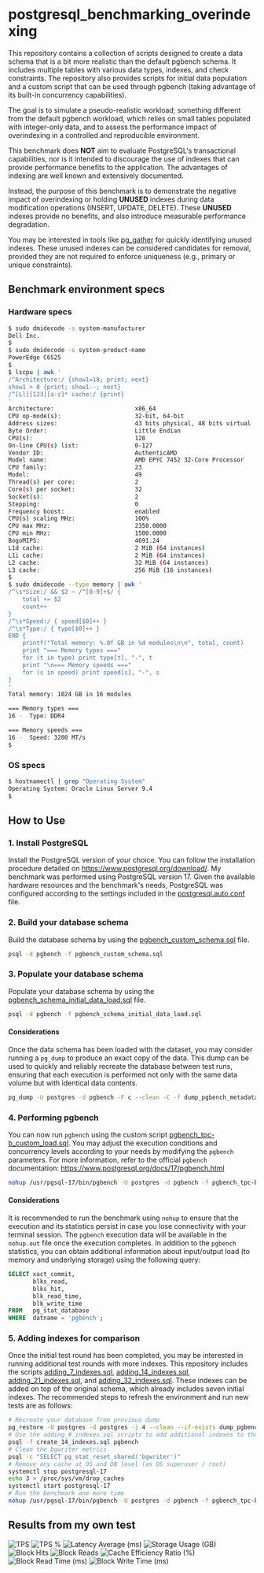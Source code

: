# postgresql_benchmarking_overindexing
This repository contains a collection of scripts designed to create a data schema that is a bit more realistic than the default pgbench schema. It includes multiple tables with various data types, indexes, and check constraints. The repository also provides scripts for initial data population and a custom script that can be used through pgbench (taking advantage of its built-in concurrency capabilities).

The goal is to simulate a pseudo-realistic workload; something different from the default pgbench workload, which relies on small tables populated with integer-only data, and to assess the performance impact of overindexing in a controlled and reproducible environment.

This benchmark does **NOT** aim to evaluate PostgreSQL's transactional capabilities, nor is it intended to discourage the use of indexes that can provide performance benefits to the application. The advantages of indexing are well known and extensively documented.

Instead, the purpose of this benchmark is to demonstrate the negative impact of overindexing or holding **UNUSED** indexes during data modification operations (INSERT, UPDATE, DELETE). These **UNUSED** indexes provide no benefits, and also introduce measurable performance degradation.

You may be interested in tools like [pg_gather](https://github.com/jobinau/pg_gather) for quickly identifying unused indexes. These unused indexes can be considered candidates for removal, provided they are not required to enforce uniqueness (e.g., primary or unique constraints).

## Benchmark environment specs

### Hardware specs
```bash
$ sudo dmidecode -s system-manufacturer
Dell Inc.
$
$ sudo dmidecode -s system-product-name
PowerEdge C6525
$
$ lscpu | awk '
/^Architecture:/ {show1=18; print; next}
show1 > 0 {print; show1--; next}
/^[Ll][123][a-z]* cache:/ {print}
'
Architecture:                       x86_64
CPU op-mode(s):                     32-bit, 64-bit
Address sizes:                      43 bits physical, 48 bits virtual
Byte Order:                         Little Endian
CPU(s):                             128
On-line CPU(s) list:                0-127
Vendor ID:                          AuthenticAMD
Model name:                         AMD EPYC 7452 32-Core Processor
CPU family:                         23
Model:                              49
Thread(s) per core:                 2
Core(s) per socket:                 32
Socket(s):                          2
Stepping:                           0
Frequency boost:                    enabled
CPU(s) scaling MHz:                 100%
CPU max MHz:                        2350.0000
CPU min MHz:                        1500.0000
BogoMIPS:                           4691.24
L1d cache:                          2 MiB (64 instances)
L1i cache:                          2 MiB (64 instances)
L2 cache:                           32 MiB (64 instances)
L3 cache:                           256 MiB (16 instances)
$
$ sudo dmidecode --type memory | awk '
/^\s*Size:/ && $2 ~ /^[0-9]+$/ {
    total += $2
    count++
}
/^\s*Speed:/ { speed[$0]++ }
/^\s*Type:/ { type[$0]++ }
END {
    printf("Total memory: %.0f GB in %d modules\n\n", total, count)
    print "=== Memory types ==="
    for (t in type) print type[t], "-", t
    print "\n=== Memory speeds ==="
    for (s in speed) print speed[s], "-", s
}
'
Total memory: 1024 GB in 16 modules

=== Memory types ===
16 -  Type: DDR4

=== Memory speeds ===
16 -  Speed: 3200 MT/s
$
```
### OS specs
```bash
$ hostnamectl | grep "Operating System"
Operating System: Oracle Linux Server 9.4
$
```
## How to Use

### 1. Install PostgreSQL
Install the PostgreSQL version of your choice. You can follow the installation procedure detailed on https://www.postgresql.org/download/.
My benchmark was performed using PostgreSQL version 17. Given the available hardware resources and the benchmark's needs, PostgreSQL was configured according to the settings included in the [postgresql.auto.conf](postgresql.auto.conf) file.

### 2. Build your database schema
Build the database schema by using the [pgbench_custom_schema.sql](pgbench_custom_schema.sql) file.
```bash
psql -d pgbench -f pgbench_custom_schema.sql
```

### 3. Populate your database schema
Populate your database schema by using the [pgbench_schema_initial_data_load.sql](pgbench_schema_initial_data_load.sql) file.
```bash
psql -d pgbench -f pgbench_schema_initial_data_load.sql
```
#### Considerations
Once the data schema has been loaded with the dataset, you may consider running a `pg_dump` to produce an exact copy of the data.
This dump can be used to quickly and reliably recreate the database between test runs, ensuring that each execution is performed not only with the same data volume but with identical data contents.
```bash
pg_dump -U postgres -d pgbench -F c --clean -C -f dump_pgbench_metadata.dump
```

### 4. Performing pgbench
You can now run `pgbench` using the custom script [pgbench_tpc-b_custom_load.sql](pgbench_tpc-b_custom_load.sql).
You may adjust the execution conditions and concurrency levels according to your needs by modifying the `pgbench` parameters.
For more information, refer to the official `pgbench` documentation: https://www.postgresql.org/docs/17/pgbench.html
```bash
nohup /usr/pgsql-17/bin/pgbench -U postgres -d pgbench -f pgbench_tpc-b_custom_load.sql -T 300 -c 16 -j 8 --no-vacuum &
```
#### Considerations
It is recommended to run the benchmark using `nohup` to ensure that the execution and its statistics persist in case you lose connectivity with your terminal session.
The `pgbench` execution data will be available in the `nohup.out` file once the execution completes.
In addition to the `pgbench` statistics, you can obtain additional information about input/output load (to memory and underlying storage) using the following query:
```sql
SELECT xact_commit,
       blks_read,
       blks_hit,
       blk_read_time,
       blk_write_time
FROM   pg_stat_database
WHERE  datname = 'pgbench'; 
```
### 5. Adding indexes for comparison
Once the initial test round has been completed, you may be interested in running additional test rounds with more indexes.
This repository includes the scripts [adding_7_indexes.sql](adding_7_indexes.sql), [adding_14_indexes.sql](adding_14_indexes.sql), [adding_21_indexes.sql](adding_21_indexes.sql), and [adding_32_indexes.sql](adding_32_indexes.sql).
These indexes can be added on top of the original schema, which already includes seven initial indexes.
The recommended steps to refresh the environment and run new tests are as follows:
```bash
# Recreate your database from previous dump
pg_restore -U postgres -d postgres -j 4 --clean --if-exists dump_pgbench_metadata.dump
# Use the adding_#_indexes.sql scripts to add additional indexes to the schema
psql -f create_14_indexes.sql pgbench
# Clean the bgwriter metrics
psql -c "SELECT pg_stat_reset_shared('bgwriter')"
# Remove any cache at OS and DB level (as OS superuser / root)
systemctl stop postgresql-17
echo 3 > /proc/sys/vm/drop_caches
systemctl start postgresql-17
# Run the benchmark one more time
nohup /usr/pgsql-17/bin/pgbench -U postgres -d pgbench -f pgbench_tpc-b_custom_load.sql -T 300 -c 16 -j 8 --no-vacuum &
```
## Results from my own test
![TPS](benchmark_results/TPS.png)
![TPS %](benchmark_results/TPS_pct.png)
![Latency Average (ms)](benchmark_results/Latency_Average_ms.png)
![Storage Usage (GB)](benchmark_results/Storage_Usage_GB.png)
![Block Hits](benchmark_results/Block_Hits.png)
![Block Reads](benchmark_results/Block_Reads.png)
![Cache Efficiency Ratio (%)](benchmark_results/Cache_Efficiency_Ratio_pct.png)
![Block Read Time (ms)](benchmark_results/Block_Read_Time_ms.png)
![Block Write Time (ms)](benchmark_results/Block_Write_Time_ms.png)
